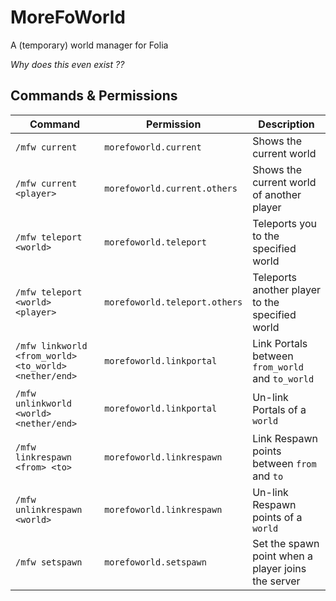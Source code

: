 # MoreFoWorld

A (temporary) world manager for Folia

_Why does this even exist ??_

## Commands & Permissions

| Command                                               | Permission                    | Description                                        |
|-------------------------------------------------------|-------------------------------|----------------------------------------------------|
| `/mfw current`                                        | `morefoworld.current`         | Shows the current world                            |
| `/mfw current <player>`                               | `morefoworld.current.others`  | Shows the current world of another player          |
| `/mfw teleport <world>`                               | `morefoworld.teleport`        | Teleports you to the specified world               |
| `/mfw teleport <world> <player>`                      | `morefoworld.teleport.others` | Teleports another player to the specified world    |
| `/mfw linkworld <from_world> <to_world> <nether/end>` | `morefoworld.linkportal`      | Link Portals between `from_world` and `to_world`   |
| `/mfw unlinkworld <world> <nether/end>`               | `morefoworld.linkportal`      | Un-link Portals of a `world`                       |
| `/mfw linkrespawn <from> <to>`                        | `morefoworld.linkrespawn`     | Link Respawn points between `from` and `to`        |
| `/mfw unlinkrespawn <world>`                          | `morefoworld.linkrespawn`     | Un-link Respawn points of a `world`                |
| `/mfw setspawn`                                       | `morefoworld.setspawn`        | Set the spawn point when a player joins the server |
